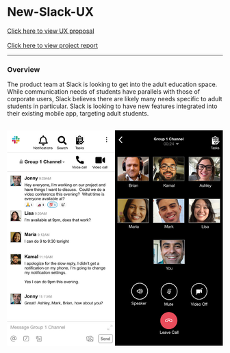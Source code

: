 # New-Slack-UX

[Click here to view UX proposal](https://github.com/makicoding/New-Slack-UX/blob/master/Presentation%20Deck/Slack%20UX%20Proposal%20V5.pdf)
<br></br>
[Click here to view project report](https://github.com/makicoding/New-Slack-UX/blob/master/Project%20Report/Slack%20Project%20Report%20V14.pdf)

***
### Overview
The product team at Slack is looking to get into the adult education space. While communication needs of students have parallels with those of corporate users, Slack believes there are likely many needs specific to adult students in particular. Slack is looking to have new features integrated into their existing mobile app, targeting adult students.
<br></br>

<kbd>![Screenshot](https://raw.githubusercontent.com/makicoding/New-Slack-UX/master/Screenshot/sRGB_1000px_Slack_Thumbnail3.jpg)</kbd>
